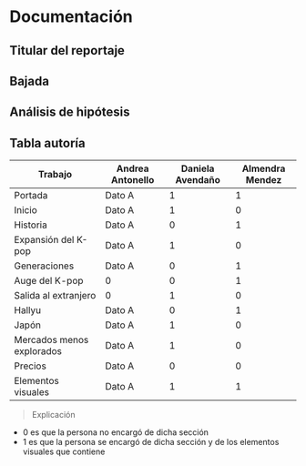 # Documentación 

## Titular del reportaje 


## Bajada 


## Análisis de hipótesis

## Tabla autoría 


| Trabajo | Andrea Antonello | Daniela Avendaño | Almendra Mendez  |
|-----------|-----------|-----------|-----------|
| Portada   | Dato A    | 1    | 1   |
| Inicio    | Dato A    | 1   | 0   |
| Historia    | Dato A    | 0   | 1   |
| Expansión del K-pop  | Dato A    | 1   | 0   |
| Generaciones    | Dato A    |   0 | 1  |
| Auge del K-pop    | 0 |  0  | 1  |
| Salida al extranjero  | 0| 1 | 0  |
| Hallyu   | Dato A    | 0 | 1   |
| Japón   | Dato A    | 1   | 0  |
| Mercados menos explorados   | Dato A    | 1   | 0  |
| Precios   | Dato A    |0  | 0   |
| Elementos visuales   | Dato A    | 1   | 1   |

>Explicación 

- 0 es que la persona no encargó de dicha sección 
- 1 es que la persona se encargó de dicha sección y de los elementos visuales que contiene